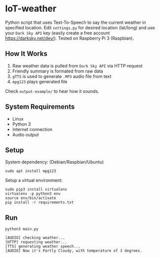 # IoT-weather
Python script that uses Text-To-Speech to say the current weather in specified location. Edit `settings.py` for desired location (lat/long) and use your `Dark Sky API` key (easily create a free account https://darksky.net/dev/). Tested on Raspberry Pi 3 (Raspbian).


## How It Works
1. Raw weather data is pulled from `Dark Sky API` via HTTP request
2. Friendly summary is formated from raw data
2. `gTTS` is used to generate `.MP3` audio file from text
3. `mpg123` plays generated file

Check `output-example/` to hear how it sounds.


## System Requirements
* Linux
* Python 3
* Internet connection
* Audio output


## Setup
System dependency: (Debian/Raspbian/Ubuntu)
```
sudo apt install mpg123
```

Setup a virtual environment:
```
sudo pip3 install virtualenv
virtualenv -p python3 env
source env/bin/activate
pip install -r requirements.txt
```


## Run
```
python3 main.py

[AUDIO] checking weather...
[HTTP] requesting weather...
[TTS] generating weather speech...
[AUDIO] Now it's Partly Cloudy, with temperature of 3 degrees.
```
